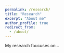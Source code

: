 ```yaml
---
permalink: /research/
title: "Research"
excerpt: "About me"
author_profile: true
redirect_from:
  - /about/
---
```


My research foucuses on...


